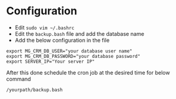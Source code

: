 # Configuration

- Edit `sudo vim ~/.bashrc`
- Edit the `backup.bash` file and add the database name 
- Add the below configuration in the file 

```shell
export MG_CRM_DB_USER="your database user name"
export MG_CRM_DB_PASSWORD="your database password"
export SERVER_IP="Your server IP"
```
After this done schedule the cron job at the desired time for below command
```shell
/yourpath/backup.bash
```
